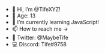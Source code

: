 - 👋 Hi, I’m @TifeXYZ!
- 🐾 Age: 13
- 🌱 I’m currently learning JavaScript!
- 📫 How to reach me ->
- 🦆 Twitter: @MaybeTife
- 💻 Discord: Tife#9758
<!---
TifeXYZ/TifeXYZ is a ✨ special ✨ repository because its `README.md` (this file) appears on your GitHub profile.
You can click the Preview link to take a look at your changes.
--->
